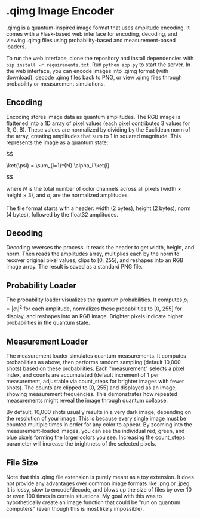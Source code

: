 # .qimg Image Encoder

.qimg is a quantum-inspired image format that uses amplitude encoding. It comes with a Flask-based web interface for encoding, decoding, and viewing .qimg files using probability-based and measurement-based loaders.

To run the web interface, clone the repository and install dependencies with `pip install -r requirements.txt`. Run `python app.py` to start the server. In the web interface, you can encode images into .qimg format (with download), decode .qimg files back to PNG, or view .qimg files through probability or measurement simulations.

## Encoding

Encoding stores image data as quantum amplitudes. The RGB image is flattened into a 1D array of pixel values (each pixel contributes 3 values for R, G, B). These values are normalized by dividing by the Euclidean norm of the array, creating amplitudes that sum to 1 in squared magnitude. This represents the image as a quantum state:

$$

\ket{\psi} = \sum_{i=1}^{N} \alpha_i \ket{i}


$$

where $N$ is the total number of color channels across all pixels (width × height × 3), and $\alpha_i$ are the normalized amplitudes.

The file format starts with a header: width (2 bytes), height (2 bytes), norm (4 bytes), followed by the float32 amplitudes.

## Decoding

Decoding reverses the process. It reads the header to get width, height, and norm. Then reads the amplitudes array, multiplies each by the norm to recover original pixel values, clips to [0, 255], and reshapes into an RGB image array. The result is saved as a standard PNG file.

## Probability Loader

The probability loader visualizes the quantum probabilities. It computes $p_i = |\alpha_i|^2$ for each amplitude, normalizes these probabilities to [0, 255] for display, and reshapes into an RGB image. Brighter pixels indicate higher probabilities in the quantum state.

## Measurement Loader

The measurement loader simulates quantum measurements. It computes probabilities as above, then performs random sampling (default 10,000 shots) based on these probabilities. Each "measurement" selects a pixel index, and counts are accumulated (default increment of 1 per measurement, adjustable via count_steps for brighter images with fewer shots). The counts are clipped to [0, 255] and displayed as an image, showing measurement frequencies. This demonstrates how repeated measurements might reveal the image through quantum collapse.

By default, 10,000 shots usually results in a very dark image, depending on the resolution of your image. This is because every single image must be counted multiple times in order for any color to appear. By zooming into the measurement-loaded images, you can see the individual red, green, and blue pixels forming the larger colors you see. Increasing the count_steps parameter will increase the brightness of the selected pixels.

## File Size

Note that this .qimg file extension is purely meant as a toy extension. It does not provide any advantages over common image formats like .png or .jpeg. It is lossy, slow to encode/decode, and blows up the size of files by over 10 or even 100 times in certain situations. My goal with this was to hypothetically create an image function that could be "run on quantum computers" (even though this is most likely impossible).
